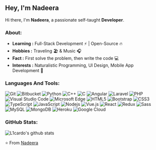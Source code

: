 ## Hey, I'm Nadeera

Hi there, I'm **Nadeera**, a passionate self-taught **Developer**.


### About: 

-  **Learning :** Full-Stack Development :zap: | Open-Source :fire:    
-  **Hobbies :** Traveling :beach_umbrella: & Music :headphones:
-  **Fact :** First solve the problem, then write the code :computer:
-  **Interests :** Naturalistic Programming, UI Design, Mobile App Development :pushpin:

### Languages And Tools:

![Git](https://img.shields.io/badge/Git-F05032?style=flat-square&logo=Git&logoColor=white)
![Bitbucket](https://img.shields.io/badge/bitbucket-230047B3?style=for-the-badge&logo=bitbucket&logoColor=white)
![Python](https://img.shields.io/badge/Python-3776AB?style=flat-square&logo=Python&logoColor=white)
![C++](https://img.shields.io/badge/-C++-00599C?style=flat-square&logo=c++)
![C](https://img.shields.io/badge/-A8B9CC?style=flat-square&logo=c&logoColor=white)
![Angular](https://img.shields.io/badge/-Angular-DD0031?style=flat-square&logo=angular)
![Laravel](https://img.shields.io/badge/-Laravel-red?style=flat-square&logo=laravel)
![PHP](https://img.shields.io/badge/-PHP-8E9CFF?style=flat-square&logo=php)
![Visual Studio Code](https://img.shields.io/badge/Visual_Studio_Code-007ACC?style=flat-square&logo=Visual-Studio-Code&logoColor=white)
![Microsoft Edge](https://img.shields.io/badge/Microsoft_Edge-0078D7?style=flat-square&logo=Microsoft-Edge&logoColor=white)
![HTML5](https://img.shields.io/badge/-HTML5-%23E44D27?style=flat-square&logo=html5&logoColor=ffffff)
![Bootstrap](https://img.shields.io/badge/-Bootstrap-563D7C?style=flat-square&logo=bootstrap)
![CSS3](https://img.shields.io/badge/-CSS3-%231572B6?style=flat-square&logo=css3)
![TypeScript](https://img.shields.io/badge/-TypeScript-007ACC?style=flat-square&logo=typescript)
![JavaScript](https://img.shields.io/badge/-JavaScript-%23F7DF1C?style=flat-square&logo=javascript&logoColor=000000&labelColor=%23F7DF1C&color=%23FFCE5A)
![Nodejs](https://img.shields.io/badge/-Nodejs-black?style=flat-square&logo=Node.js)
![Vue.js](https://img.shields.io/badge/-Vuejs-black?style=flat-square&logo=vue.js)
![React](https://img.shields.io/badge/-React-%23282C34?style=flat-square&logo=react)
![Redux](https://img.shields.io/badge/-Redux-764ABC?style=flat-square&logo=redux&logoColor=white)
![Sass](https://img.shields.io/badge/-Sass-%23CC6699?style=flat-square&logo=sass&logoColor=ffffff)
![MySQL](https://img.shields.io/badge/-MySQL-black?style=flat-square&logo=mysql)
![MongoDB](https://img.shields.io/badge/-MongoDB-black?style=flat-square&logo=mongodb)
![Heroku](https://img.shields.io/badge/-Heroku-430098?style=flat-square&logo=heroku)
![Google Cloud](https://img.shields.io/badge/Google%20Cloud-black?style=flat-square&logo=google-cloud)
### GitHub Stats:

![L1cardo's github stats](https://github-readme-stats.vercel.app/api?username=Nadeera3784&show_icons=true&count_private=true)

⭐️ From [Nadeera](https://github.com/Nadeera3784)
